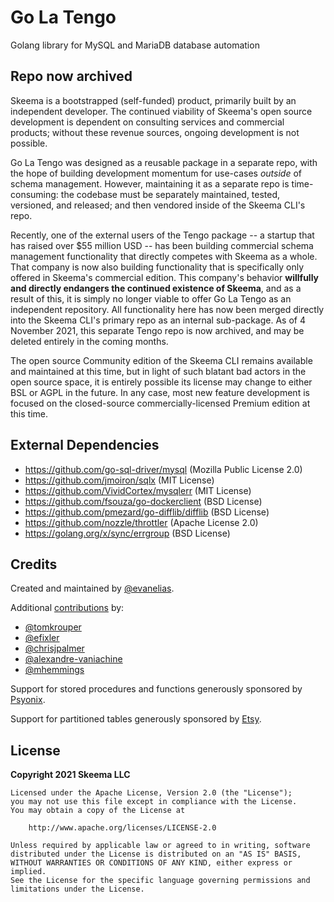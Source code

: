 # Go La Tengo

Golang library for MySQL and MariaDB database automation

## Repo now archived

Skeema is a bootstrapped (self-funded) product, primarily built by an independent developer. The continued viability of Skeema's open source development is dependent on consulting services and commercial products; without these revenue sources, ongoing development is not possible.

Go La Tengo was designed as a reusable package in a separate repo, with the hope of building development momentum for use-cases *outside* of schema management. However, maintaining it as a separate repo is time-consuming: the codebase must be separately maintained, tested, versioned, and released; and then vendored inside of the Skeema CLI's repo.

Recently, one of the external users of the Tengo package -- a startup that has raised over $55 million USD -- has been building commercial schema management functionality that directly competes with Skeema as a whole. That company is now also building functionality that is specifically only offered in Skeema's commercial edition. This company's behavior **willfully and directly endangers the continued existence of Skeema**, and as a result of this, it is simply no longer viable to offer Go La Tengo as an independent repository. All functionality here has now been merged directly into the Skeema CLI's primary repo as an internal sub-package. As of 4 November 2021, this separate Tengo repo is now archived, and may be deleted entirely in the coming months.

The open source Community edition of the Skeema CLI remains available and maintained at this time, but in light of such blatant bad actors in the open source space, it is entirely possible its license may change to either BSL or AGPL in the future. In any case, most new feature development is focused on the closed-source commercially-licensed Premium edition at this time. 

## External Dependencies

* https://github.com/go-sql-driver/mysql (Mozilla Public License 2.0)
* https://github.com/jmoiron/sqlx (MIT License)
* https://github.com/VividCortex/mysqlerr (MIT License)
* https://github.com/fsouza/go-dockerclient (BSD License)
* https://github.com/pmezard/go-difflib/difflib (BSD License)
* https://github.com/nozzle/throttler (Apache License 2.0)
* https://golang.org/x/sync/errgroup (BSD License)

## Credits

Created and maintained by [@evanelias](https://github.com/evanelias).

Additional [contributions](https://github.com/skeema/tengo/graphs/contributors) by:

* [@tomkrouper](https://github.com/tomkrouper)
* [@efixler](https://github.com/efixler)
* [@chrisjpalmer](https://github.com/chrisjpalmer)
* [@alexandre-vaniachine](https://github.com/alexandre-vaniachine)
* [@mhemmings](https://github.com/mhemmings)

Support for stored procedures and functions generously sponsored by [Psyonix](https://psyonix.com).

Support for partitioned tables generously sponsored by [Etsy](https://www.etsy.com).

## License

**Copyright 2021 Skeema LLC**

```text
Licensed under the Apache License, Version 2.0 (the "License");
you may not use this file except in compliance with the License.
You may obtain a copy of the License at

    http://www.apache.org/licenses/LICENSE-2.0

Unless required by applicable law or agreed to in writing, software
distributed under the License is distributed on an "AS IS" BASIS,
WITHOUT WARRANTIES OR CONDITIONS OF ANY KIND, either express or implied.
See the License for the specific language governing permissions and
limitations under the License.
```


